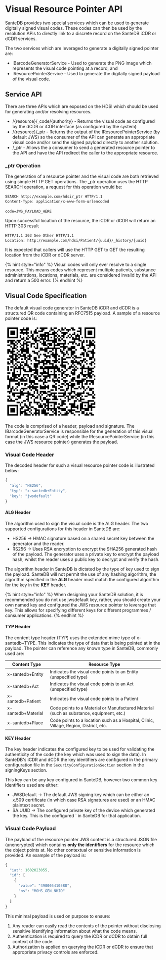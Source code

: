 # Visual Resource Pointer API

SanteDB provides two special services which can be used to generate digitally signed visual codes. These codes can then be used by the resolution APIs to directly link to a discrete record on the SanteDB iCDR or dCDR services.

The two services which are leveraged to generate a digitally signed pointer are:

* IBarcodeGeneratorService - Used to generate the PNG image which represents the visual code pointing at a record, and
* IResourcePointerService - Used to generate the digitally signed payload of the visual code.

## Service API

There are three APIs which are exposed on the HDSI which should be used for generating and/or resolving resources.

* /{resource}/\_code/{authority} - Returns the visual code as configured by the dCDR or iCDR interface (as configured by the system)
* /{resource}/\_ptr - Returns the output of the IResourcePointerService (by default JWS) so the consumer of the API can generate an appropriate visual code and/or send the signed payload directly to another solution.
* /\_ptr - Allows the a consumer to send a generated resource pointer to the API and have the API redirect the caller to the appropriate resource.

### \_ptr Operation

The generation of a resource pointer and the visual code are both retrieved using simple HTTP GET operations. The \_ptr operation uses the HTTP SEARCH operation, a request for this operation would be:

```http
SEARCH http://example.com/hdsi/_ptr HTTP/1.1
Content-Type: application/x-www-form-urlencoded

code=JWS_PAYLOAD_HERE
```

Upon successful location of the resource, the iCDR or dCDR will return an HTTP 303 result

```http
HTTP/1.1 303 See Other HTTP/1.1
Location: http://example.com/hdsi/Patient/{uuid}/_history/{uuid}
```

It is expected that callers will use the HTTP GET to GET the resulting location from the iCDR or dCDR server.

{% hint style="info" %}
Visual codes will only ever resolve to a single resource. This means codes which represent multiple patients, substance administrations, locations, materials, etc. are considered invalid by the API and return a 500 error.
{% endhint %}

## Visual Code Specification&#x20;

The default visual code generator in SanteDB iCDR and dCDR is a structured QR code containing an RFC7515 payload. A sample of a resource pointer code is:

![](<../../../.gitbook/assets/image (159).png>)

The code is comprised of a header, payload and signature. The IBarcodeGeneratorService is responsible for the generation of this visual format (in this case a QR code) while the IResourcePointerService (in this case the JWS resource pointer) generates the payload.

### Visual Code Header

The decoded header for such a visual resource pointer code is illustrated below:

```javascript
{
  "alg": "HS256",
  "typ": "x-santedb+Entity",
  "key": "jwsdefault"
}
```

#### ALG Header

The algorithm used to sign the visual code is the ALG header. The two supported configurations for this header in SanteDB are:

* HS256 -> HMAC signature based on a shared secret key between the generator and the reader.
* RS256 -> Uses RSA encryption to encrypt the SHA256 generated hash of the payload. The generator uses a private key to encrypt the payload hash, whilst the reader uses a public key to decrypt and verify the hash.

The algorithm header in SanteDB is dictated by the type of key used to sign the payload. SanteDB will not permit the use of any hashing algorithm, the algorithm specified in the **ALG** header must match the configured algorithm for the key in the **KEY** header.&#x20;

{% hint style="info" %}
When designing your SanteDB solution, it is recommended you do not use jwsdefault key, rather, you should create your own named key and configured the JWS resource pointer to leverage that key. This allows for specifying different keys for different programmes / consumer applications.
{% endhint %}

#### TYP Header

The content type header (TYP) uses the extended mime type of x-santedb+TYPE. This indicates the type of data that is being pointed at in the payload. The pointer can reference any known type in SanteDB, commonly used are:

| Content Type       | Resource Type                                                                           |
| ------------------ | --------------------------------------------------------------------------------------- |
| x-santedb+Entity   | Indicates the visual code points to an Entity (unspecified type)                        |
| x-santedb+Act      | Indicates the visual code points to an Act (unspecified type)                           |
| x-santedb+Patient  | Indicates the visual code points to a Patient                                           |
| x-santedb+Material | Code points to a Material or Manufactured Material (such as substance, equipment, etc.) |
| x-santedb+Place    | Code points to a location such as a Hospital, Clinic, Village, Region, District, etc.   |

#### KEY Header

The key header indicates the configured key to be used for validating the authenticity of the code (the key which was used to sign the data). In SanteDB's iCDR and dCDR the key identifiers are configured in the primary configuration file in the `SecurityConfigurationSection` section in the signingKeys section.&#x20;

This key can be any key configured in SanteDB, however two common key identifiers used are either:

* JWSDefault -> The default JWS signing key which can be either an x.509 certificate (in which case RSA signatures are used) or an HMAC plaintext secret.
* SA.UUID -> The configured private key of the device which generated the key. This is the configured \` in SanteDB for that application.

### Visual Code Payload

The payload of the resource pointer JWS content is a structured JSON file (unencrypted) which contains **only the identifiers** for the resource which the object points at. No other contextual or sensitive information is provided. An example of the payload is:

```javascript
{
  "iat": 1602023055,
  "id": [
    {
      "value": "490005410588",
      "ns": "MOHS_GEN_NHID"
    }
  ]
}
```

This minimal payload is used on purpose to ensure:

1. Any reader can easily read the contents of the pointer without disclosing sensitive identifying information about what the code means.
2. Authentication is required to query the iCDR or dCDR to obtain full context of the code.
3. Authorization is applied on querying the iCDR or dCDR to ensure that appropriate privacy controls are enforced.

